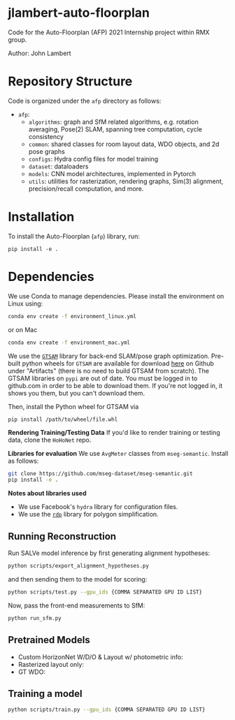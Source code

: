 # jlambert-auto-floorplan

Code for the Auto-Floorplan (AFP) 2021 Internship project within RMX group.

Author: John Lambert

# Repository Structure

Code is organized under the `afp` directory as follows:
- `afp`:
    - `algorithms`: graph and SfM related algorithms, e.g. rotation averaging, Pose(2) SLAM, spanning tree computation, cycle consistency
    - `common`: shared classes for room layout data, WDO objects, and 2d pose graphs
    - `configs`: Hydra config files for model training
    - `dataset`: dataloaders
    - `models`: CNN model architectures, implemented in Pytorch
    - `utils`: utilities for rasterization, rendering graphs, Sim(3) alignment, precision/recall computation, and more.


# Installation
To install the Auto-Floorplan (`afp`) library, run:
```
pip install -e .
```

# Dependencies

We use Conda to manage dependencies. Please install the environment on Linux using:
```bash
conda env create -f environment_linux.yml
```
or on Mac
```bash
conda env create -f environment_mac.yml
```

We use the [`GTSAM`](https://github.com/borglab/gtsam) library for back-end SLAM/pose graph optimization. Pre-built python wheels for `GTSAM` are available for download [here](https://github.com/borglab/gtsam-manylinux-build/actions/runs/1126472520) on Github under "Artifacts" (there is no need to build GTSAM from scratch). The GTSAM libraries on `pypi` are out of date. You must be logged in to github.com in order to be able to download them.  If you're not logged in, it shows you them, but you can't download them.

Then, install the Python wheel for GTSAM via 
```
pip install /path/to/wheel/file.whl
```

**Rendering Training/Testing Data** If you'd like to render training or testing data, clone the `HoHoNet` repo.

**Libraries for evaluation** We use `AvgMeter` classes from `mseg-semantic`. Install as follows:

```bash
git clone https://github.com/mseg-dataset/mseg-semantic.git
pip install -e .
```

**Notes about libraries used**
- We use Facebook's `hydra` library for configuration files.
- We use the [`rdp`](https://github.com/fhirschmann/rdp) library for polygon simplification.

## Running Reconstruction

Run SALVe model inference by first generating alignment hypotheses:
```bash
python scripts/export_alignment_hypotheses.py
```
and then sending them to the model for scoring:
```bash
python scripts/test.py --gpu_ids {COMMA SEPARATED GPU ID LIST}
```

Now, pass the front-end measurements to SfM:
```bash
python run_sfm.py
```

## Pretrained Models

- Custom HorizonNet W/D/O & Layout w/ photometric info:
- Rasterized layout only:
- GT WDO:

## Training a model

```bash
python scripts/train.py --gpu_ids {COMMA SEPARATED GPU ID LIST}
```
